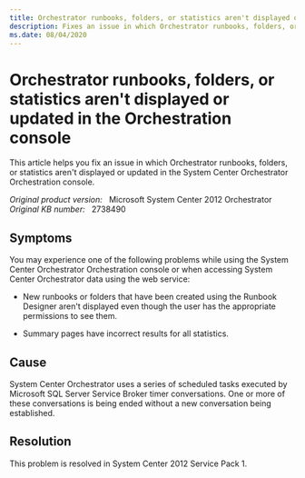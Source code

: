 ```yaml
---
title: Orchestrator runbooks, folders, or statistics aren't displayed or updated
description: Fixes an issue in which Orchestrator runbooks, folders, or statistics aren't displayed or updated in the System Center Orchestration console.
ms.date: 08/04/2020
---
```

# Orchestrator runbooks, folders, or statistics aren't displayed or updated in the Orchestration console

This article helps you fix an issue in which Orchestrator runbooks, folders, or statistics aren't displayed or updated in the System Center Orchestrator Orchestration console.

_Original product version:_ &nbsp; Microsoft System Center 2012 Orchestrator  
_Original KB number:_ &nbsp; 2738490

## Symptoms

You may experience one of the following problems while using the System Center Orchestrator Orchestration console or when accessing System Center Orchestrator data using the web service:

- New runbooks or folders that have been created using the Runbook Designer aren't displayed even though the user has the appropriate permissions to see them.

- Summary pages have incorrect results for all statistics.

## Cause

System Center Orchestrator uses a series of scheduled tasks executed by Microsoft SQL Server Service Broker timer conversations. One or more of these conversations is being ended without a new conversation being established.

## Resolution

This problem is resolved in System Center 2012 Service Pack 1.
